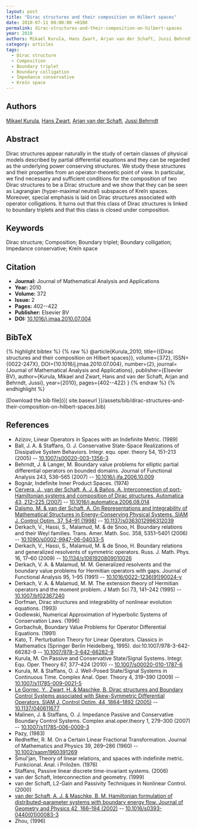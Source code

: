 ```yaml
---
layout: post
title: "Dirac structures and their composition on Hilbert spaces"
date: 2010-07-11 00:00:00 +0100
permalink: dirac-structures-and-their-composition-on-hilbert-spaces
year: 2010
authors: Mikael Kurula, Hans Zwart, Arjan van der Schaft, Jussi Behrndt
category: articles
tags:
  - Dirac structure
  - Composition
  - Boundary triplet
  - Boundary colligation
  - Impedance conservative
  - Kreĭn space
---
```

 
## Authors
[Mikael Kurula](authors/mikael-kurula), [Hans Zwart](authors/hans-zwart), [Arjan van der Schaft](authors/arjan-van-der-schaft), [Jussi Behrndt](authors/jussi-behrndt)
 
## Abstract
Dirac structures appear naturally in the study of certain classes of physical models described by partial differential equations and they can be regarded as the underlying power conserving structures. We study these structures and their properties from an operator-theoretic point of view. In particular, we find necessary and sufficient conditions for the composition of two Dirac structures to be a Dirac structure and we show that they can be seen as Lagrangian (hyper-maximal neutral) subspaces of Kreĭn spaces. Moreover, special emphasis is laid on Dirac structures associated with operator colligations. It turns out that this class of Dirac structures is linked to boundary triplets and that this class is closed under composition.
 
## Keywords
Dirac structure; Composition; Boundary triplet; Boundary colligation; Impedance conservative; Kreĭn space
 
## Citation
- **Journal:** Journal of Mathematical Analysis and Applications
- **Year:** 2010
- **Volume:** 372
- **Issue:** 2
- **Pages:** 402--422
- **Publisher:** Elsevier BV
- **DOI:** [10.1016/j.jmaa.2010.07.004](https://doi.org/10.1016/j.jmaa.2010.07.004)
 
## BibTeX
{% highlight bibtex %}
{% raw %}
@article{Kurula_2010,
  title={{Dirac structures and their composition on Hilbert spaces}},
  volume={372},
  ISSN={0022-247X},
  DOI={10.1016/j.jmaa.2010.07.004},
  number={2},
  journal={Journal of Mathematical Analysis and Applications},
  publisher={Elsevier BV},
  author={Kurula, Mikael and Zwart, Hans and van der Schaft, Arjan and Behrndt, Jussi},
  year={2010},
  pages={402--422}
}
{% endraw %}
{% endhighlight %}
 
[Download the bib file]({{ site.baseurl }}/assets/bib/dirac-structures-and-their-composition-on-hilbert-spaces.bib)
 
## References
- Azizov, Linear Operators in Spaces with an Indefinite Metric. (1989)
- Ball, J. A. & Staffans, O. J. Conservative State-Space Realizations of Dissipative System Behaviors. Integr. equ. oper. theory 54, 151–213 (2005) -- [10.1007/s00020-003-1356-3](https://doi.org/10.1007/s00020-003-1356-3)
- Behrndt, J. & Langer, M. Boundary value problems for elliptic partial differential operators on bounded domains. Journal of Functional Analysis 243, 536–565 (2007) -- [10.1016/j.jfa.2006.10.009](https://doi.org/10.1016/j.jfa.2006.10.009)
- Bognár, Indefinite Inner Product Spaces. (1974)
- [Cervera, J., van der Schaft, A. J. & Baños, A. Interconnection of port-Hamiltonian systems and composition of Dirac structures. Automatica 43, 212–225 (2007)](interconnection-of-port-hamiltonian-systems-and-composition-of-dirac-structures) -- [10.1016/j.automatica.2006.08.014](https://doi.org/10.1016/j.automatica.2006.08.014)
- [Dalsmo, M. & van der Schaft, A. On Representations and Integrability of Mathematical Structures in Energy-Conserving Physical Systems. SIAM J. Control Optim. 37, 54–91 (1998)](on-representations-and-integrability-of-mathematical-structures-in-energy-conserving-physical-systems) -- [10.1137/s0363012996312039](https://doi.org/10.1137/s0363012996312039)
- Derkach, V., Hassi, S., Malamud, M. & de Snoo, H. Boundary relations and their Weyl families. Trans. Amer. Math. Soc. 358, 5351–5401 (2006) -- [10.1090/s0002-9947-06-04033-5](https://doi.org/10.1090/s0002-9947-06-04033-5)
- Derkach, V., Hassi, S., Malamud, M. & de Snoo, H. Boundary relations and generalized resolvents of symmetric operators. Russ. J. Math. Phys. 16, 17–60 (2009) -- [10.1134/s1061920809010026](https://doi.org/10.1134/s1061920809010026)
- Derkach, V. A. & Malamud, M. M. Generalized resolvents and the boundary value problems for Hermitian operators with gaps. Journal of Functional Analysis 95, 1–95 (1991) -- [10.1016/0022-1236(91)90024-y](https://doi.org/10.1016/0022-1236(91)90024-y)
- Derkach, V. A. & Malamud, M. M. The extension theory of Hermitian operators and the moment problem. J Math Sci 73, 141–242 (1995) -- [10.1007/bf02367240](https://doi.org/10.1007/bf02367240)
- Dorfman, Dirac structures and integrability of nonlinear evolution equations. (1993)
- Godlewski, Numerical Approximation of Hyperbolic Systems of Conservation Laws. (1996)
- Gorbachuk, Boundary Value Problems for Operator Differential Equations. (1991)
- Kato, T. Perturbation Theory for Linear Operators. Classics in Mathematics (Springer Berlin Heidelberg, 1995). doi:10.1007/978-3-642-66282-9 -- [10.1007/978-3-642-66282-9](https://doi.org/10.1007/978-3-642-66282-9)
- Kurula, M. On Passive and Conservative State/Signal Systems. Integr. Equ. Oper. Theory 67, 377–424 (2010) -- [10.1007/s00020-010-1787-6](https://doi.org/10.1007/s00020-010-1787-6)
- Kurula, M. & Staffans, O. J. Well-Posed State/Signal Systems in Continuous Time. Complex Anal. Oper. Theory 4, 319–390 (2009) -- [10.1007/s11785-009-0021-5](https://doi.org/10.1007/s11785-009-0021-5)
- [Le Gorrec, Y., Zwart, H. & Maschke, B. Dirac structures and Boundary Control Systems associated with Skew-Symmetric Differential Operators. SIAM J. Control Optim. 44, 1864–1892 (2005)](dirac-structures-and-boundary-control-systems-associated-with-skew-symmetric-differential-operators) -- [10.1137/040611677](https://doi.org/10.1137/040611677)
- Malinen, J. & Staffans, O. J. Impedance Passive and Conservative Boundary Control Systems. Complex anal.oper.theory 1, 279–300 (2007) -- [10.1007/s11785-006-0009-3](https://doi.org/10.1007/s11785-006-0009-3)
- Pazy, (1983)
- Redheffer, R. M. On a Certain Linear Fractional Transformation. Journal of Mathematics and Physics 39, 269–286 (1960) -- [10.1002/sapm1960391269](https://doi.org/10.1002/sapm1960391269)
- Šmul'jan, Theory of linear relations, and spaces with indefinite metric. Funkcional. Anal. i Priložen. (1976)
- Staffans, Passive linear discrete time-invariant systems. (2006)
- van der Schaft, Interconnection and geometry. (1999)
- van der Schaft, L2-Gain and Passivity Techniques in Nonlinear Control. (2000)
- [van der Schaft, A. J. & Maschke, B. M. Hamiltonian formulation of distributed-parameter systems with boundary energy flow. Journal of Geometry and Physics 42, 166–194 (2002)](hamiltonian-formulation-of-distributed-parameter-systems-with-boundary-energy-flow) -- [10.1016/s0393-0440(01)00083-3](https://doi.org/10.1016/s0393-0440(01)00083-3)
- Zhou, (1996)

